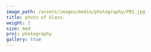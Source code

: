 ```yaml
---
image_path: /assets/images/media/photography/PB1.jpg
title: photo of Glass.
weight: 2
size: med
proj: photography
gallery: true
---
```

